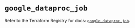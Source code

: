 # `google_dataproc_job`

Refer to the Terraform Registry for docs: [`google_dataproc_job`](https://registry.terraform.io/providers/hashicorp/google-beta/6.17.0/docs/resources/google_dataproc_job).
